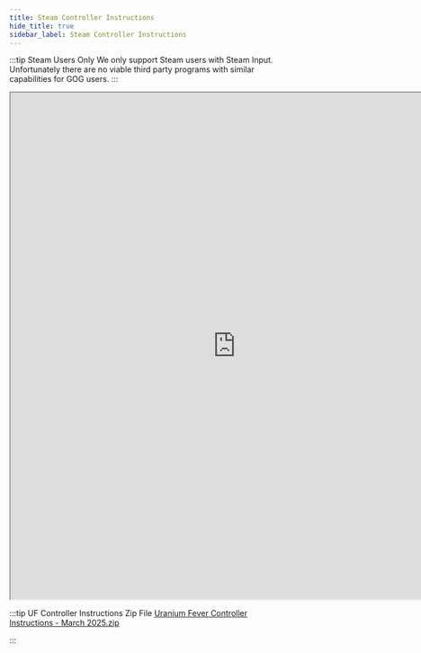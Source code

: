 ```yaml
---
title: Steam Controller Instructions
hide_title: true
sidebar_label: Steam Controller Instructions
---
```


:::tip Steam Users Only
We only support Steam users with Steam Input. Unfortunately there are no viable third party programs with similar capabilities for GOG users.
:::

<iframe src="https://drive.google.com/file/d/1o31kGt0kZnDUkWVkkrDiXvB2qoeR2an6/preview" width="800" height="900" allow="autoplay"></iframe>

:::tip UF Controller Instructions Zip File
[Uranium Fever Controller Instructions - March 2025.zip](https://github.com/user-attachments/files/19073939/Uranium.Fever.Controller.Instructions.-.March.2025.zip)

:::
